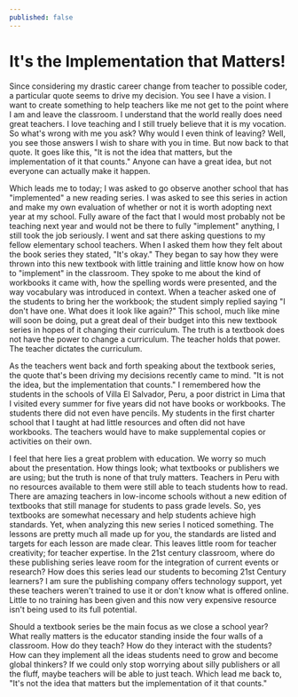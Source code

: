 ```yaml
---
published: false
---
```


# It's the Implementation that Matters!

Since considering my drastic career change from teacher to possible coder, a particular quote seems to drive my decision.  You see I have a vision.  I want to create something to help teachers like me not get to the point where I am and leave the classroom.  I understand that the world really does need great teachers.  I love teaching and I still truely believe that it is my vocation.  So what's wrong with me you ask?  Why would I even think of leaving?  Well, you see those answers I wish to share with you in time.  But now back to that quote.  It goes like this, "It is not the idea that matters, but the implementation of it that counts."  Anyone can have a great idea, but not everyone can actually make it happen.  

Which leads me to today; I was asked to go observe another school that has "implemented"  a new reading series.  I was asked to see this series in action and make my own evaluation of whether or not it is worth adopting next year at my school.  Fully aware of the fact that I would most probably not be teaching next year and would not be there to fully "implement" anything, I still took the job seriously. I went and sat there asking questions to my fellow elementary school teachers.  When I asked them how they felt about the book series they stated, "It's okay."  They began to say how they were thrown into this new textbook with little training and little know how on how to "implement" in the classroom.  They spoke to me about the kind of workbooks it came with, how the spelling words were presented, and the way vocabulary was introduced in context.  When a teacher asked one of the students to bring her the workbook; the student simply replied saying "I don't have one.  What does it look like again?"  This school, much like mine will soon be doing, put a great deal of their budget into this new textbook series in hopes of it changing their curriculum.  The truth is a textbook does not have the power to change a curriculum.  The teacher holds that power.  The teacher dictates the curriculum.  

As the teachers went back and forth speaking about the textbook series, the quote that's been driving my decisions recently came to mind.  "It is not the idea, but the implementation that counts."  I remembered how the students in the schools of Villa El Salvador, Peru, a poor district in Lima that I visited every summer for five years did not have books or workbooks.  The students there did not even have pencils.  My students in the first charter school that I taught at had little resources and often did not have workbooks. The teachers would have to make supplemental copies or activities on their own.  

I feel that here lies a great problem with education.  We worry so much about the presentation.  How things look; what textbooks or publishers we are using; but the truth is none of that truly matters.  Teachers in Peru with no resources available to them were still able to teach students how to read.  There are amazing teachers in low-income schools without a new edition of textbooks that still manage for students to pass grade levels.  So, yes textbooks are somewhat necessary and help students achieve high standards.  Yet, when analyzing this new series I noticed something.  The lessons are pretty much all made up for you, the standards are listed and targets for each lesson are made clear.  This leaves little room for teacher creativity; for teacher expertise.  In the 21st century classroom, where do these publishing series leave room for the integration of current events or research?  How does this series lead our students to becoming 21st Century learners? I am sure the publishing company offers technology support, yet these teachers weren't trained to use it or don't know what is offered online.  Little to no training has been given and this now very expensive resource isn't being used to its full potential.  

Should a textbook series be the main focus as we close a school year?  What really matters is the educator standing inside the four walls of a classroom.  How do they teach?  How do they interact with the students?  How can they implement all the ideas students need to grow and become global thinkers?  If we could only stop worrying about silly publishers or all the fluff, maybe teachers will be able to just teach.  Which lead me back to, "It's not the idea that matters but the implementation of it that counts."